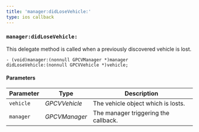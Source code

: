 ```yaml
---
title: 'manager:didLoseVehicle:'
type: ios callback
---
```


### `manager:didLoseVehicle:`

This delegate method is called when a previously discovered vehicle is lost.
```objective_c
- (void)manager:(nonnull GPCVManager *)manager 
didLoseVehicle:(nonnull GPCVVehicle *)vehicle;
```

#### Parameters


Parameter | Type | Description 
----|----|----
`vehicle` | *GPCVVehicle* | The vehicle object which is losts. 
`manager` | *GPCVManager* | The manager triggering the callback. 
